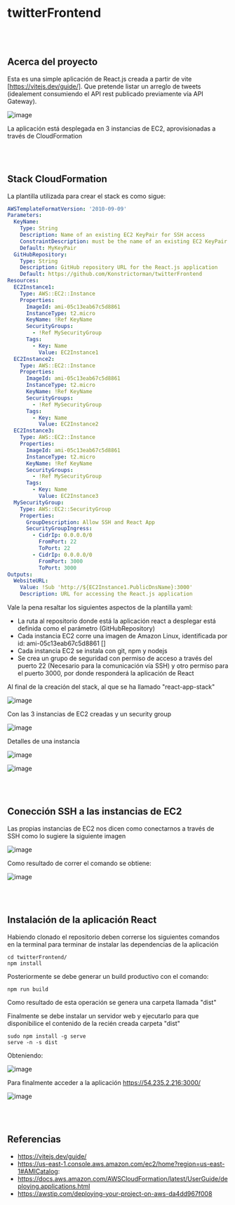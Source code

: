 # twitterFrontend
<br><br>
## Acerca del proyecto

Esta es una simple aplicación de React.js creada a partir de vite [https://vitejs.dev/guide/].  Que pretende listar un arreglo de tweets (idealement consumiendo el API rest publicado previamente vía API Gateway).

![image](https://github.com/Konstrictorman/twitterFrontend/assets/5210457/97c09b92-ad12-4f17-b5c4-c5cb3fff673f)

La aplicación está desplegada en 3 instancias de EC2, aprovisionadas a través de CloudFormation

<br><br>
## Stack CloudFormation

La plantilla utilizada para crear el stack es como sigue:

```yaml
AWSTemplateFormatVersion: '2010-09-09'
Parameters:
  KeyName:
    Type: String
    Description: Name of an existing EC2 KeyPair for SSH access
    ConstraintDescription: must be the name of an existing EC2 KeyPair
    Default: MyKeyPair
  GitHubRepository:
    Type: String
    Description: GitHub repository URL for the React.js application
    Default: https://github.com/Konstrictorman/twitterFrontend
Resources:
  EC2Instance1:
    Type: AWS::EC2::Instance
    Properties:
      ImageId: ami-05c13eab67c5d8861
      InstanceType: t2.micro
      KeyName: !Ref KeyName
      SecurityGroups:
        - !Ref MySecurityGroup
      Tags:
        - Key: Name
          Value: EC2Instance1
  EC2Instance2:
    Type: AWS::EC2::Instance
    Properties:
      ImageId: ami-05c13eab67c5d8861
      InstanceType: t2.micro
      KeyName: !Ref KeyName
      SecurityGroups:
        - !Ref MySecurityGroup
      Tags:
        - Key: Name
          Value: EC2Instance2
  EC2Instance3:
    Type: AWS::EC2::Instance
    Properties:
      ImageId: ami-05c13eab67c5d8861
      InstanceType: t2.micro
      KeyName: !Ref KeyName
      SecurityGroups:
        - !Ref MySecurityGroup
      Tags:
        - Key: Name
          Value: EC2Instance3
  MySecurityGroup:
    Type: AWS::EC2::SecurityGroup
    Properties:
      GroupDescription: Allow SSH and React App
      SecurityGroupIngress:
        - CidrIp: 0.0.0.0/0
          FromPort: 22
          ToPort: 22
        - CidrIp: 0.0.0.0/0
          FromPort: 3000
          ToPort: 3000
Outputs:
  WebsiteURL:
    Value: !Sub 'http://${EC2Instance1.PublicDnsName}:3000'
    Description: URL for accessing the React.js application

```

Vale la pena resaltar los siguientes aspectos de la plantilla yaml:

- La ruta al repositorio donde está la aplicación react a desplegar está definida como el parámetro (GitHubRepository)
- Cada instancia EC2 corre una imagen de Amazon Linux, identificada por id: ami-05c13eab67c5d8861 []
- Cada instancia EC2 se instala con git, npm y nodejs
- Se crea un grupo de seguridad con permiso de acceso a través del puerto 22 (Necesario para la comunicación vía SSH) y otro permiso para el puerto 3000, por donde responderá la aplicación de React


Al final de la creación del stack, al que se ha llamado  "react-app-stack"

![image](https://github.com/Konstrictorman/twitterFrontend/assets/5210457/7a79977c-b45e-48f5-9c9b-40a839cb6f89)

Con las 3 instancias de EC2 creadas y un security group

![image](https://github.com/Konstrictorman/twitterFrontend/assets/5210457/bf2924e5-64fd-4b93-a33b-42e514a93f8c)

Detalles de una instancia

![image](https://github.com/Konstrictorman/twitterFrontend/assets/5210457/b7303e03-9b54-4343-9d59-ed52babb18d1)

![image](https://github.com/Konstrictorman/twitterFrontend/assets/5210457/03483d4b-9d1e-424c-9a91-bfae87c6336b)

  <br><br>
## Conección SSH a las instancias de EC2

Las propias instancias de EC2 nos dicen como conectarnos a través de SSH como lo sugiere la siguiente imagen

![image](https://github.com/Konstrictorman/twitterFrontend/assets/5210457/c8a18d63-50e5-4fdf-8d69-34fa75676907)

Como resultado de correr el comando se obtiene:

![image](https://github.com/Konstrictorman/twitterFrontend/assets/5210457/45c85ed8-22a4-4a15-9db1-b90bcdfea3bb)

<br><br>
## Instalación de la aplicación React

Habiendo clonado el repositorio deben correrse los siguientes comandos en la terminal para terminar de instalar las dependencias de la aplicación

```
cd twitterFrontend/
npm install
```

Posteriormente se debe generar un build productivo con el comando:
```
npm run build
```
Como resultado de esta operación se genera una carpeta llamada "dist"
  
Finalmente se debe instalar un servidor web y ejecutarlo para que disponibilice el contenido de la recién creada carpeta "dist"
```
sudo npm install -g serve
serve -n -s dist
```

Obteniendo:
  
![image](https://github.com/Konstrictorman/twitterFrontend/assets/5210457/bde4c3b1-23ba-46ce-b0b1-ee9883986eac)

Para finalmente acceder a la aplicación https://54.235.2.216:3000/

![image](https://github.com/Konstrictorman/twitterFrontend/assets/5210457/3d64f5e9-7ed8-4ad2-b4cd-35abab78fb30)


<br><br>
## Referencias

- https://vitejs.dev/guide/
- https://us-east-1.console.aws.amazon.com/ec2/home?region=us-east-1#AMICatalog:
- https://docs.aws.amazon.com/AWSCloudFormation/latest/UserGuide/deploying.applications.html
- https://awstip.com/deploying-your-project-on-aws-da4dd967f008
  


  






  


